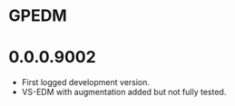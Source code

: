 # GPEDM 

# 0.0.0.9002

* First logged development version.
* VS-EDM with augmentation added but not fully tested.

